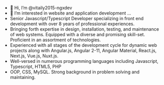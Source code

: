- 👋 Hi, I’m @vitaily2015-ngxdev
- 👀 I’m interested in website and application development ...
- Senior Javascript/Typescript Developer specializing in front end development with over 8 years of professional experiences.
- Bringing forth expertise in design, installation, testing, and maintenance of web systems. Equipped with a diverse and promising skill-set. Proficient in an   assortment of technologies.
- Experienced with all stages of the development cycle for dynamic web projects along with
Angular.js, Angular 2-11, Angular Material, React.js, Next.js, Vue.js, Nuxt.js.
- Well-versed in numerous programming languages including Javascript, Typescript, HTML5, PHP
- OOP, CSS, MySQL. Strong background in problem solving and maintaining.
<!---
solidngxdev/solidngxdev is a ✨ special ✨ repository because its `README.md` (this file) appears on your GitHub profile.
You can click the Preview link to take a look at your changes.
--->
